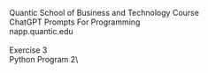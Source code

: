 Quantic School of Business and Technology Course\
ChatGPT Prompts For Programming\
napp.quantic.edu\
\
Exercise 3\
Python Program 2\
